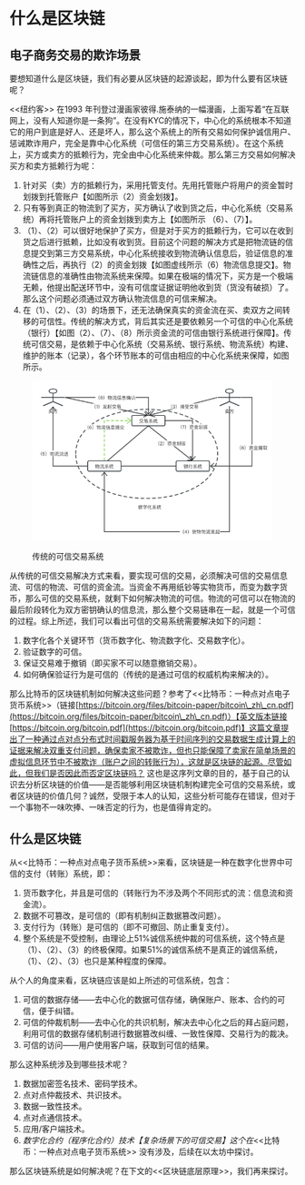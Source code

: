 # 什么是区块链

## 电子商务交易的欺诈场景

&#x20;   要想知道什么是区块链，我们有必要从区块链的起源谈起，即为什么要有区块链呢？

&#x20;   <<纽约客>> 在1993 年刊登过漫画家彼得.施泰纳的一幅漫画，上面写着“在互联网上，没有人知道你是一条狗”。在没有KYC的情况下，中心化的系统根本不知道它的用户到底是好人、还是坏人，那么这个系统上的所有交易如何保护诚信用户、惩诫欺诈用户，完全是靠中心化系统（可信任的第三方交易系统）。在这个系统上，买方或卖方的抵赖行为，完全由中心化系统来仲裁。那么第三方交易如何解决买方和卖方抵赖行为呢：

1. 针对买（卖）方的抵赖行为，采用托管支付。先用托管账户将用户的资金暂时划拨到托管账户【如图所示（2）资金划拨】。
2. 只有等到真正的物流到了买方，买方确认了收到货之后，中心化系统（交易系统）再将托管账户上的资金划拨到卖方上【如图所示 （6）、（7）】。
3. （1）、（2）可以很好地保护了买方，但是对于买方的抵赖行为，它可以在收到货之后进行抵赖，比如没有收到货。目前这个问题的解决方式是把物流链的信息提交到第三方交易系统，中心化系统接收到物流确认信息后，验证信息的准确性之后，再执行（2）的资金划拨【如图虚线所示（6）物流信息提交】。物流链信息的准确性由物流系统来保障。如果在极端的情况下，买方是一个极端无赖，他提出配送环节中，没有可信度证据证明他收到货（货没有破损）了。那么这个问题必须通过双方确认物流信息的可信来解决。
4. 在（1）、（2）、（3）的场景下，还无法确保真实的资金流在买、卖双方之间转移的可信性。传统的解决方式，背后其实还是要依赖另一个可信的中心化系统（银行）【如图（2）、（7）、（8）所示资金流的可信由银行系统进行保障】。传统可信交易，是依赖于中心化系统（交易系统、银行系统、物流系统）构建、维护的账本（记录），各个环节账本的可信由相应的中心化系统来保障，如图所示。

<figure><img src="../.gitbook/assets/kexinjiaoyixit.png" alt=""><figcaption><p>传统的可信交易系统</p></figcaption></figure>

从传统的可信交易解决方式来看，要实现可信的交易，必须解决可信的交易信息流、可信的物流、可信的资金流。当资金不再用纸钞等实物货币，而变为数字货币，那么可信的交易系统，就剩下如何解决物流的可信。物流的可信可以在物流的最后阶段转化为双方密钥确认的信息流，那么整个交易链串在一起，就是一个可信的过程。综上所述，我们可以看出可信的交易系统需要解决如下的问题：

1. 数字化各个关键环节（货币数字化、物流数字化、交易数字化）。
2. 验证数字的可信。
3. 保证交易难于撤销（即买家不可以随意撤销交易）。
4. 如何确保验证行为是可信的（传统的是通过可信的权威机构来解决的）。

那么比特币的区块链机制如何解决这些问题？参考了<<比特币：一种点对点电子货币系统>>（链接[https://bitcoin.org/files/bitcoin-paper/bitcoin\_zh\_cn.pdf](https://bitcoin.org/files/bitcoin-paper/bitcoin\_zh\_cn.pdf)）【英文版本链接 [https://bitcoin.org/bitcoin.pdf](https://bitcoin.org/bitcoin.pdf)】这篇文章提出了一种通过点对点分布式时间戳服务器为基于时间序列的交易数据生成计算上的证据来解决双重支付问题，确保卖家不被欺诈，但也只能保障了卖家在简单场景的虚拟信息环节中不被欺诈（账户之间的转账行为），这就是区块链的起源。尽管如此，但我们是否因此而否定区块链吗？ 这也是这序列文章的目的，基于自己的认识去分析区块链的价值——是否能够利用区块链机制构建完全可信的交易系统，或者区块链的价值几何？诚然，受限于本人的认知，这些分析可能存在错误，但对于一个事物不一味吹捧、一味否定的行为，也是值得肯定的。

## 什么是区块链

从<<比特币：一种点对点电子货币系统>>来看，区块链是一种在数字化世界中可信的支付（转账）系统，即：

1. 货币数字化，并且是可信的（转账行为不涉及两个不同形式的流：信息流和资金流）。
2. 数据不可篡改，是可信的（即有机制纠正数据篡改问题）。
3. 支付行为（转账）是可信的（即不可撤回、防止重复支付）。
4. 整个系统是不受控制，由理论上51%诚信系统仲裁的可信系统，这个特点是（1）、（2）、（3）的终极保障。如果51%的诚信系统不是真正的诚信系统，（1）、（2）、（3）也只是某种程度的保障。

从个人的角度来看，区块链应该是如上所述的可信系统，包含：

1. 可信的数据存储——去中心化的数据可信存储，确保账户、账本、合约的可信，便于纠错。
2. 可信的仲裁机制——去中心化的共识机制，解决去中心化之后的拜占庭问题，利用可信的数据存储机制进行数据篡改纠缠、一致性保障、交易行为的裁决。
3. 可信的访问——用户使用客户端，获取到可信的结果。

那么这种系统涉及到哪些技术呢？

1. 数据加密签名技术、密码学技术。
2. 点对点仲裁技术、共识技术。
3. 数据一致性技术。
4. 点对点通信技术。
5. 应用/客户端技术。
6. _数字化合约（程序化合约）技术【复杂场景下的可信交易】这个在_<<比特币：一种点对点电子货币系统>> 没有涉及，后续在以太坊中探讨。

那么区块链系统是如何解决呢？在下文的<<区块链底层原理>>，我们再来探讨。











